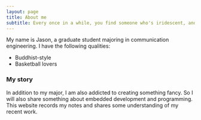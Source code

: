```yaml
---
layout: page
title: About me
subtitle: Every once in a while, you find someone who's iridescent, and when you do, nothing will ever compare.
---
```


My name is Jason, a graduate student majoring in communication engineering.  I have the following qualities:

- Buddhist-style
- Basketball lovers

### My story

In addition to my major, I am also addicted to creating something fancy. So I will also share something about embedded development and programming. 
This website records my notes and shares some understanding of my recent work.

